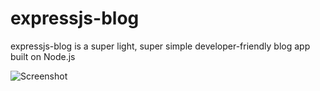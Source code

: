 # expressjs-blog

expressjs-blog is a super light, super simple developer-friendly blog app built on Node.js

![Screenshot](https://raw.github.com/csanz/nodejs-blog/master/public/images/sample.png)


